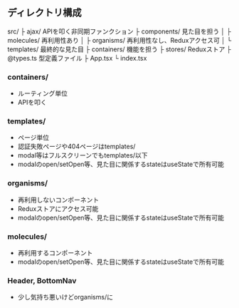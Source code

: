 ## ディレクトリ構成

src/
├ ajax/             APIを叩く非同期ファンクション
├ components/       見た目を担う
│   ├ molecules/    再利用性あり
│   ├ organisms/    再利用性なし、Reduxアクセス可
│   └ templates/    最終的な見た目
├ containers/       機能を担う
├ stores/           Reduxストア
├ @types.ts         型定義ファイル
├ App.tsx
└ index.tsx

### containers/
- ルーティング単位
- APIを叩く

### templates/
- ページ単位
- 認証失敗ページや404ページはtemplates/
- modal等はフルスクリーンでもtemplates/以下
- modalのopen/setOpen等、見た目に関係するstateはuseStateで所有可能

### organisms/
- 再利用しないコンポーネント
- Reduxストアにアクセス可能
- modalのopen/setOpen等、見た目に関係するstateはuseStateで所有可能

### molecules/
- 再利用するコンポーネント
- modalのopen/setOpen等、見た目に関係するstateはuseStateで所有可能

### Header, BottomNav
- 少し気持ち悪いけどorganisms/に
